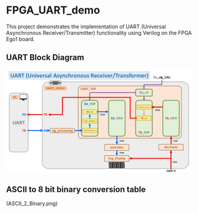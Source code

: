 # FPGA_UART_demo

This project demonstrates the implementation of UART (Universal Asynchronous Receiver/Transmitter) functionality using Verilog on the FPGA Ego1 board.
## UART Block Diagram
![Model will choose the picture with conversation fit your input](block_diagram.jpg)
## ASCII to 8 bit binary conversion table
(ASCII_2_Binary.png)
